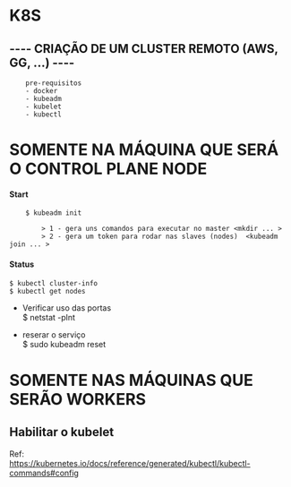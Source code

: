 


# K8S

## ---- CRIAÇÃO DE UM CLUSTER REMOTO (AWS, GG, ...) ----



        pre-requisitos   
        - docker  
        - kubeadm  
        - kubelet  
        - kubectl  

 





# SOMENTE NA MÁQUINA QUE SERÁ O **CONTROL PLANE NODE**


#### Start 

        $ kubeadm init

            > 1 - gera uns comandos para executar no master <mkdir ... >  
            > 2 - gera um token para rodar nas slaves (nodes)  <kubeadm join ... >  


#### Status    
    $ kubectl cluster-info
    $ kubectl get nodes



 
- Verificar uso das portas  
    $ netstat -plnt  

- reserar o serviço  
    $ sudo kubeadm reset  





 

# SOMENTE NAS MÁQUINAS QUE SERÃO WORKERS

## Habilitar o kubelet


 









Ref:  
        https://kubernetes.io/docs/reference/generated/kubectl/kubectl-commands#config